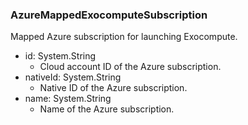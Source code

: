 ### AzureMappedExocomputeSubscription
Mapped Azure subscription for launching Exocompute.

- id: System.String
  - Cloud account ID of the Azure subscription.
- nativeId: System.String
  - Native ID of the Azure subscription.
- name: System.String
  - Name of the Azure subscription.
